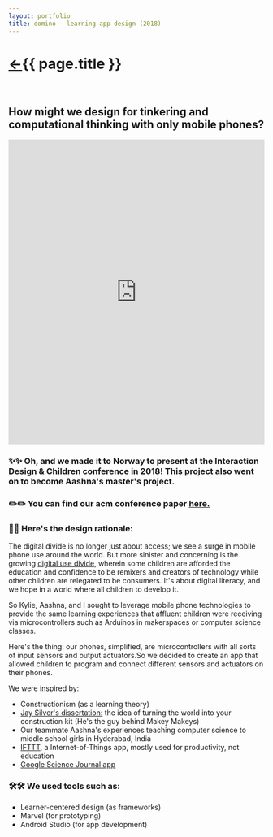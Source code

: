 ```yaml
---
layout: portfolio
title: domino - learning app design (2018)
---
```

<h1><a href="/">&#8592;</a>{{ page.title }}</h1>
<br>
<h2>How might we design for tinkering and computational thinking with only mobile phones?</h2>
<iframe src="https://docs.google.com/presentation/d/e/2PACX-1vQlBDrkUKOhJDZ7AICsePvXrDaghBOs5kVQMwAicLwZw80s6_Iw3DbLXjXtzXP97QYdI_PpFAL40gU7/embed?start=false&loop=false&delayms=3000" frameborder="0" width="100%" height="600px" allowfullscreen="true" mozallowfullscreen="true" webkitallowfullscreen="true"></iframe>
<h3>✨✨ Oh, and we made it to Norway to present at the Interaction Design & Children conference in 2018! This project also went on to become Aashna's master's project.</h3>
<h3>✏️✏️ You can find our acm conference paper <a href="https://dl.acm.org/doi/10.1145/3202185.3213524" target="\_blank"> here.</a></h3>


<h3>💭💭 Here's the design rationale: </h3>

The digital divide is no longer just about access; we see a surge in mobile phone use around the world.
But more sinister and concerning is the growing <a href="https://doi.org/10.1002/trtr.1603" target="\_blank">digital use divide</a>, wherein some children are afforded the education and confidence to be remixers and creators of technology
while other children are relegated to be consumers. It's about digital literacy, and we hope in a world where all children to develop it.

So Kylie, Aashna, and I sought to leverage mobile phone technologies to provide the same learning experiences that affluent children were receiving via microcontrollers such as Arduinos in makerspaces or computer science classes.

Here's the thing: our phones, simplified, are microcontrollers with all sorts of input sensors and output actuators.So we decided to create an app that allowed children to program and connect different sensors and actuators on their phones.

We were inspired by:
* Constructionism (as a learning theory)
* <a href="https://dspace.mit.edu/handle/1721.1/95590" target="\_blank">Jay Silver's dissertation:</a> the idea of turning the world into your construction kit (He's the guy behind Makey Makeys)
* Our teammate Aashna's experiences teaching computer science to middle school girls in Hyderabad, India
* <a href="https://ifttt.com/" target="\_blank">IFTTT</a>, a Internet-of-Things app, mostly used for productivity, not education
* <a href="https://sciencejournal.withgoogle.com/" target="\_blank">Google Science Journal app</a>

<h3>🛠️🛠️ We used tools such as:</h3>

* Learner-centered design (as frameworks)
* Marvel (for prototyping)
* Android Studio (for app development)
